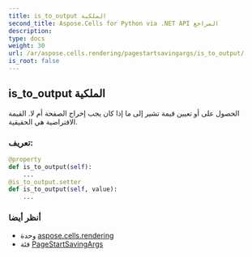 ```yaml
---
title: is_to_output الملكية
second_title: Aspose.Cells for Python via .NET API المراجع
description:
type: docs
weight: 30
url: /ar/aspose.cells.rendering/pagestartsavingargs/is_to_output/
is_root: false
---
```

##  is_to_output الملكية

 الحصول على أو تعيين قيمة تشير إلى ما إذا كان يجب إخراج الصفحة أم لا.
القيمة الافتراضية هي الحقيقية.
###  تعريف:
```python
@property
def is_to_output(self):
    ...
@is_to_output.setter
def is_to_output(self, value):
    ...
```

###  أنظر أيضا
* وحدة [aspose.cells.rendering](../../)
* فئة [PageStartSavingArgs](/cells/python-net/ar/aspose.cells.rendering/pagestartsavingargs)
